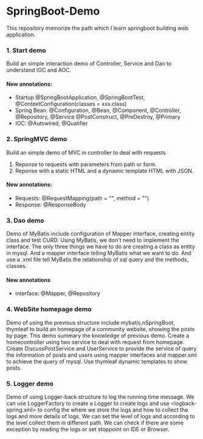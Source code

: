 # SpringBoot-Demo
This repository memorize the path which I learn springboot building web application. 

### 1. Start demo
Build an simple interaction demo of Controller, Service and Dao to understand IOC and AOC.
#### New annotations:
- Startup
@SpringBootApplication, @SpringBootTest, @ContextConfiguration(classes = xxx.class)
- Spring Bean: @Configuration, @Bean, 
@Component, @Controller, @Repository, @Service
@PostConstruct, @PreDestroy, @Primary
- IOC: @Autowired, @Qualifier

### 2. SpringMVC demo
Build an simple demo of MVC in controller to deal with requests.
1. Reponse to requests with parameters from path or form. 
2. Reponse with a static HTML and a dynamic template HTML with JSON.
#### New annotations:
- Requests: 
@RequestMapping(path = "", method = "")
- Response:
@ResponseBody

### 3. Dao demo
Demo of MyBatis include configuration of Mapper interface, creating entity class and test CURD.
Using MyBatis, we don't need to implement the interface. The only three things we have to do are creating a class as entity in mysql. And a mapper interface telling MyBatis what we want to do. And use a .xml file tell MyBatis the relationship of sql query and the methods, classes.
#### New annotations
- interface: @Mapper, @Repository

### 4. WebSite homepage demo
Demo of using the previous structure include mybatis,nSpringBoot, thymleaf to build an homepage of a community website, showing the posts by page. This demo summary the knowledge of previous demo.
Create a homecontroller using two service to deal with request from homepage. Create DiscussPostService and UserService to provide the service of query the information of posts and users using mapper interfaces and mapper.xml to achieve the query of mysql. Use thymleaf dynamic templates to show posts.

### 5. Logger demo
Demo of using Logger-back structure to log the running time message. We can use LoggerFactory to create a Logger to create logs and use <logback-spring.xml> to config the where we store the logs and how to collect the logs and more details of logs. We can set the level of logs and according to the level collect them in different path. We can check if there are some exception by reading the logs or set stoppoint on IDE or Browser.
